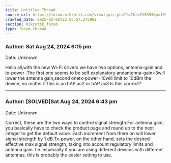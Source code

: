 ```yaml
---
title: Untitled Thread
source_url: https://forum.mikrotik.com/viewtopic.php?f=7&t=210393&p=1093116#p1093116
crawled_date: 2025-02-02T22:03:57.275962
section: mikrotik_forum
type: forum_thread
---
```


### Author: Sat Aug 24, 2024 6:15 pm
Date: Unknown

Hello all,with the new Wi-Fi drivers we have two options, antenna-gain and tx-power .The first one seems to be self explanatory andantenna-gain=3will lower the antenna gain,second onetx-power=10will limit to 10dBm the device, no matter if this is an hAP ac2 or hAP ax3.Is this correct?


---
### Author: [SOLVED]Sat Aug 24, 2024 6:43 pm
Date: Unknown

Correct, these are the two ways to control signal strength.For antenna gain, you basically have to check the product page and round up to the next integer to get the default value. Each increment from there on will lower signal strength by 1 dB.Tx-power, on the other hand, sets the desired effective max signal strength, taking into account regulatory limits and antenna gain. I.e. especially if you are using different devices with different antennas, this is probably the easier setting to use.

